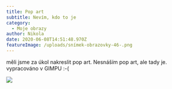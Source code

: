 ```yaml
---
title: Pop art
subtitle: Nevím, kdo to je
category:
  - Moje obrazy
author: Nikola
date: 2020-06-08T14:51:48.970Z
featureImage: /uploads/snímek-obrazovky-46-.png
---
```

měli jsme za úkol nakreslit pop art. Nesnáším pop art, ale tady je. vypracováno v GIMPU :-(



![](/uploads/snímek-obrazovky-46-.png)